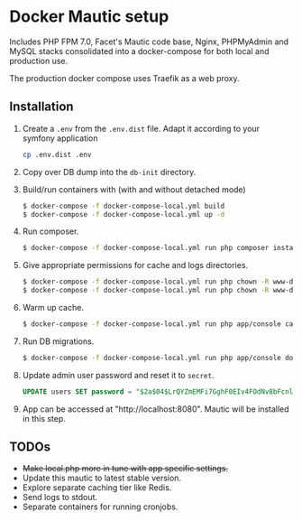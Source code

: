 # Docker Mautic setup

Includes PHP FPM 7.0, Facet's Mautic code base, Nginx, PHPMyAdmin and MySQL stacks consolidated into a docker-compose for both local and production use.

The production docker compose uses Traefik as a web proxy.

## Installation

1. Create a `.env` from the `.env.dist` file. Adapt it according to your symfony application

    ```bash
    cp .env.dist .env
    ```

2. Copy over DB dump into the `db-init` directory.


3. Build/run containers with (with and without detached mode)

    ```bash
    $ docker-compose -f docker-compose-local.yml build
    $ docker-compose -f docker-compose-local.yml up -d
    ```

4. Run composer.

    ```bash
    $ docker-compose -f docker-compose-local.yml run php composer install
    ```



5. Give appropriate permissions for cache and logs directories.

    ```bash
    $ docker-compose -f docker-compose-local.yml run php chown -R www-data:www-data app/cache
    $ docker-compose -f docker-compose-local.yml run php chown -R www-data:www-data app/logs
    ```


4. Warm up cache.

	```bash
	$ docker-compose -f docker-compose-local.yml run php app/console cache:warmup
	```

5. Run DB migrations.

	```bash
	$ docker-compose -f docker-compose-local.yml run php app/console doctrine:migrations:migrate
	```

6. Update admin user password and reset it to `secret`.

    ```sql
	UPDATE users SET password = "$2a$04$LrQYZmEMFi7GghF0EIv4FOdNv8bFcnlXM9Bta0eb8BWLLlRwcKrUm" where id = 1;
    ```

7. App can be accessed at "http://localhost:8080". Mautic will be installed in this step.


## TODOs

- ~~Make local.php more in tune with app specific settings.~~
- Update this mautic to latest stable version.
- Explore separate caching tier like Redis.
- Send logs to stdout.
- Separate containers for running cronjobs.
